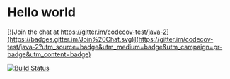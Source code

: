 Hello world
=======

[![Join the chat at https://gitter.im/codecov-test/java-2](https://badges.gitter.im/Join%20Chat.svg)](https://gitter.im/codecov-test/java-2?utm_source=badge&utm_medium=badge&utm_campaign=pr-badge&utm_content=badge)

[![Build Status](https://secure.travis-ci.org/codecov/codecov-python.svg?branch=master)](http://travis-ci.org/codecov/codecov-python)
